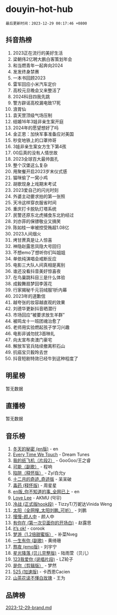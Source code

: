 # douyin-hot-hub

`最后更新时间：2023-12-29 00:17:46 +0800`

## 抖音热榜

1. 2023正在流行的美好生活
1. 梁朝伟2亿聘大鹏白客策划年会
1. 和当燃青年一起奔向2024
1. 发发终身禁赛
1. 一本书回顾2023
1. 雷军回应小米汽车定价
1. 高校元旦晚会又来整活了
1. 2024科目四我先跳
1. 警方辟谣高校漏电致17死
1. 浪胃仙
1. 袁天罡顶级气场压制
1. 结婚16年3娃非亲生案开庭
1. 2024年的愿望想好了吗
1. 金正恩：加快军事准备应对美国
1. 秒变地铁上的口罩帅哥
1. 3娃非亲生案女方生下第4孩
1. 00后真的没有人情世故
1. 2023全球百大最帅面孔
1. 整个汉堡这么复杂
1. 用聚餐开启2023岁末仪式感
1. 猫咪偷了一窝小鸡
1. 胡歌现身上戏期末考试
1. 2023爱自己的闪光时刻
1. 外婆主动要求拍的第一张照
1. 天冷这样穿衣服省时间
1. 重庆打卡脱轨灯塔系统
1. 民警还原东北虎捕食东北豹经过
1. 刘亦菲的保镖敬业又搞笑
1. 陈如桂一审被控受贿超1.08亿
1. 2023人间烟火
1. 烤甘蔗真是让人惊喜
1. 神隐赵露思凤隐大号回归
1. 不想emo了想听你们叫姐姐
1. 单依纯演唱会戒断反应
1. 电影三大队人间真相是离别
1. 谁还没看抖音美好惊喜夜
1. 在鸟巢跳科目三是什么体验
1. 成毅舞扇梦回李莲花
1. 行家揭秘千元羽绒服1折内幕
1. 2023年的道歉信
1. 越夸张的妆容越直观的效果
1. 刘德华更新抖音晒潜行
1. 市场回应“被要求放生羊群”
1. 被鸣龙十一班团魂治愈了
1. 老师用实验燃起孩子学习兴趣
1. 电影非诚勿扰3首映礼
1. 向太宣布卖澳门豪宅
1. 解放军官兵陆续撤离积石山
1. 抗癌宝贝毅玲去世
1. 抖音短剧特效已经牛到这种程度了

## 明星榜

暂无数据

## 直播榜

暂无数据

## 音乐榜

1. [冬天的秘密 (en版)](https://sf6-cdn-tos.douyinstatic.com/obj/tos-cn-ve-2774/okIuMHDdzyf3FjGK4Lphe1vfHcQaPIHAg0Z4CR) - en
1. [Every Time We Touch](https://sf3-cdn-tos.douyinstatic.com/obj/tos-cn-ve-2774/ogN6lUKQeBBfEVhIOMikG1CcJjugxk1tztZyhP) - Dream Tunes
1. [我的纸飞机（片段2）](https://sf6-cdn-tos.douyinstatic.com/obj/tos-cn-ve-2774/oM2ZrKcg2CD5AeRB2gkeXOFB1IxAGJdZPazYHf) - GooGoo/王之睿
1. [可能（副歌）](https://sf6-cdn-tos.douyinstatic.com/obj/tos-cn-ve-2774/cde1731888894259b333569393c2fb51) - 程响
1. [陷阱（释怀版）](https://sf6-cdn-tos.douyinstatic.com/obj/tos-cn-ve-2774/oE8C21LeZrzKLDFfQYgMzx4GAIHageG5IzayY7) - Zy/白允y
1. [十二月的奇迹_奇迹版](https://sf3-cdn-tos.douyinstatic.com/obj/tos-cn-ve-2774/oMslvA9FBzGMGHnyUuoiiUjtIAXfMz6tzwByW8) - 呆呆破
1. [毒药 (释怀版)](https://sf3-cdn-tos.douyinstatic.com/obj/tos-cn-ve-2774/oYILMEAzspdZBIzy4frJNB8ZHPHWAhiwowd4Ad) - 周星星
1. [en版_你不知道的事_全网已上](https://sf6-cdn-tos.douyinstatic.com/obj/tos-cn-ve-2774/o4QbYLDezHUtFyDKdF9XfmPhIewaqEQAggj6Cb) - en
1. [Love Lee](https://sf6-cdn-tos.douyinstatic.com/obj/tos-cn-ve-2774/o05GbkJGbCBTdDnMtB0fwOYgkeZp23vrWQDQBS) - AKMU (악뮤)
1. [冷战 (正式版hook段)](https://sf3-cdn-tos.douyinstatic.com/obj/tos-cn-ve-2774/oMuEoiBasWApEMVDgNiI8VAByNmwo5J0pyf8Yx) - TizzyT/万妮达Vinida Weng
1. [太阳（全网搜_太阳刘鹏_可听）](https://sf3-cdn-tos.douyinstatic.com/obj/tos-cn-ve-2774/ogWbyIQnlBFImVbeDocRdCIYtBHlbJXgfZMvgz) - 刘鹏
1. [慢慢-颜人中](https://sf3-cdn-tos.douyinstatic.com/obj/tos-cn-ve-2774/ocjHNfBXdBxQNC8ZGAeoLMFTUgtBg8bkExunDC) - 颜人中
1. [有你在 (第一次见面你的开场白)](https://sf6-cdn-tos.douyinstatic.com/obj/tos-cn-ve-2774/oAthrQ3ClJBfI57uBoFEgNDYtNCZ0TSYQQfxQ0) - 赵露思
1. [it’s ok!](https://sf3-cdn-tos.douyinstatic.com/obj/tos-cn-ve-2774/0fc4d0ee28444bd0ab76e8b7c0003f52) - corook
1. [梦游（1.2倍甜蜜版）](https://sf3-cdn-tos.douyinstatic.com/obj/tos-cn-ve-2774/o4gyAUm8hwufoEABmwVIiQtHsFuGzAEEWtNMzo) - 补菜Nveg
1. [一生有你 (副歌)](https://sf6-cdn-tos.douyinstatic.com/obj/tos-cn-ve-2774/o8xzM8HLaQzgMiJ96FKAWCenIuzkFpfClDdmeW) - 黄绮珊
1. [熬夜 (emo版)](https://sf6-cdn-tos.douyinstatic.com/obj/tos-cn-ve-2774/ocQZvZErLThAfNQOtBZ178gQDfCDFBL9iB5lvY) - 刘宇宁
1. [星光降落 (贝儿完整版)](https://sf3-cdn-tos.douyinstatic.com/obj/tos-cn-ve-2774/okwB9hAwyAtsFFkFBzAX1hOOfQuIoMNs0W2Mwr) - 陆雨萱（贝儿）
1. [123我爱你 (说唱片段)](https://sf3-cdn-tos.douyinstatic.com/obj/tos-cn-ve-2774/oYCWFpY0hL9kda0dQKIGDYeKYfQmAse0DgpDjz) - LZ轮子
1. [是你（剪辑版）](https://sf6-cdn-tos.douyinstatic.com/obj/tos-cn-ve-2774/46019dae783c4c969944217fe1cfafc4) - 梦然
1. [525 (加速版)](https://sf6-cdn-tos.douyinstatic.com/obj/tos-cn-ve-2774/oIfKCtqfDyP8Vc9FpAPgWMyezT6LnDT1abRwGg) - 卡西恩Cacien
1. [山茶花读不懂白玫瑰](https://sf6-cdn-tos.douyinstatic.com/obj/tos-cn-ve-2774/osfn8B7DktrRHEPJgPCfDbw7QDQEkwC16BxZg9) - 王为

## 品牌榜

[2023-12-29-brand.md](2023-12-29-brand.md)
